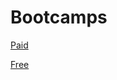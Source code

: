 # Bootcamps

[Paid](Bootcamps%2003195ccc357540f7984e504165e65a64/Paid%2019a17f0858174bfab4dfe8a3b2890ec2.csv)

[Free](Bootcamps%2003195ccc357540f7984e504165e65a64/Free%201ea83dd510854f298e54345c03e743b5.csv)